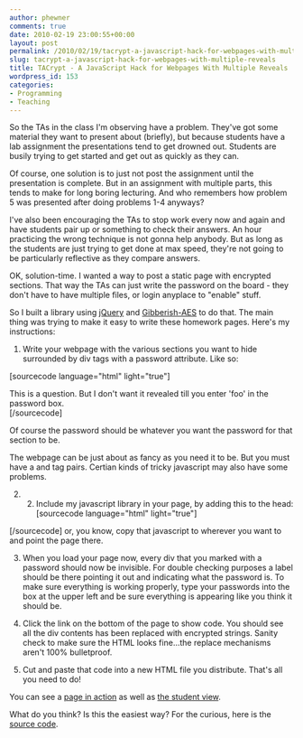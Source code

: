 ```yaml
---
author: phewner
comments: true
date: 2010-02-19 23:00:55+00:00
layout: post
permalink: /2010/02/19/tacrypt-a-javascript-hack-for-webpages-with-multiple-reveals/
slug: tacrypt-a-javascript-hack-for-webpages-with-multiple-reveals
title: TACrypt - A JavaScript Hack for Webpages With Multiple Reveals
wordpress_id: 153
categories:
- Programming
- Teaching
---
```


So the TAs in the class I'm observing have a problem.  They've got some material they want to present about (briefly), but because students have a lab assignment the presentations tend to get drowned out.  Students are busily trying to get started and get out as quickly as they can.

Of course, one solution is to just not post the assignment until the presentation is complete.  But in an assignment with multiple parts, this tends to make for long boring lecturing.  And who remembers how problem 5 was presented after doing problems 1-4 anyways?

I've also been encouraging the TAs to stop work every now and again and have students pair up or something to check their answers.  An hour practicing the wrong technique is not gonna help anybody.  But as long as the students are just trying to get done at max speed, they're not going to be particularly reflective as they compare answers.

OK, solution-time.  I wanted a way to post a static page with encrypted sections.  That way the TAs can just write the password on the board - they don't have to have multiple files, or login anyplace to "enable" stuff.

So I built a library using [jQuery](http://jquery.com/) and [Gibberish-AES](http://github.com/markpercival/gibberish-aes) to do that.  The main thing was trying to make it easy to write these homework pages.  Here's my instructions:





  1. Write your webpage with the various sections you want to hide
surrounded by div tags with a password attribute.  Like so:

[sourcecode language="html" light="true"]
<div password="foo">
This is a question.  But I don't want it revealed till 
you enter 'foo' in the password box.
</div>
[/sourcecode] 

Of course the password should be whatever you want the password for that section to be.

The webpage can be just about as fancy as you need it to be.  But you must have a <head></head> and <body></body>tag pairs.  Certian kinds of tricky javascript may also have some problems.




  2. 2.  Include my javascript library in your page, by adding this to the head:
[sourcecode language="html" light="true"]
<script type="text/javascript" src="http://home.cc.gatech.edu/hewner/uploads/1/tacrypt.js"></script>
[/sourcecode]
or, you know, copy that javascript to wherever you want to and point the page there.



  3. When you load your page now, every div that you marked with a password should now be invisible.  For double checking purposes a label should be there pointing it out and indicating what the password is.  To make sure everything is working properly, type your passwords into the box at the upper left and be sure everything is appearing like you think it should be.




  4. Click the link on the bottom of the page to show code.  You should see all the div contents has been replaced with encrypted strings.  Sanity check to make sure the HTML looks fine...the replace mechanisms aren't 100% bulletproof.



  5. Cut and paste that code into a new HTML file you distribute.  That's all you need to do!



You can see a [page in action](http://technofetish.net/buffaloblog/wp-content/uploads/2010/02/sample.html) as well as [the student view](http://technofetish.net/buffaloblog/wp-content/uploads/2010/02/sample_raw.html).

What do you think?  Is this the easiest way?  For the curious, here is the [source code](http://technofetish.net/buffaloblog/wp-content/uploads/2010/02/tacrypt.js).
